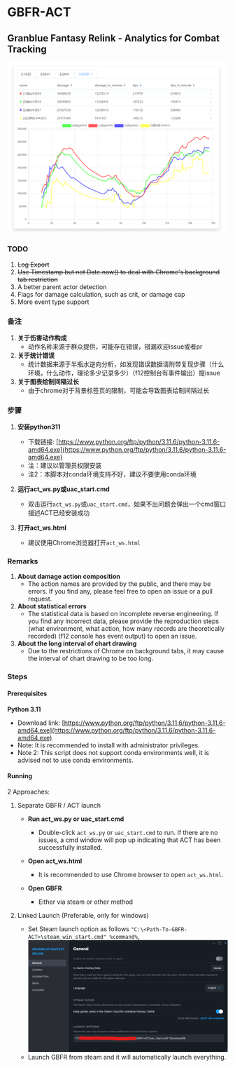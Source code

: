 # GBFR-ACT
## Granblue Fantasy Relink - Analytics for Combat Tracking

![img](./img//demo.png)

### TODO
1. ~~Log Export~~
2. ~~Use Timestamp but not Date.now() to deal with Chrome's background tab restriction~~
3. A better parent actor detection
4. Flags for damage calculation, such as crit, or damage cap
5. More event type support


### 备注
1. **关于伤害动作构成**
   - 动作名称来源于群众提供，可能存在错误，错漏欢迎issue或者pr
2. **关于统计错误**
   - 统计数据来源于半瓶水逆向分析，如发现错误数据请附带复现步骤（什么环境，什么动作，理论多少记录多少）（f12控制台有事件输出）提issue
3. **关于图表绘制间隔过长**
   - 由于chrome对于背景标签页的限制，可能会导致图表绘制间隔过长

### 步骤

1. **安装python311**
   - 下载链接: [https://www.python.org/ftp/python/3.11.6/python-3.11.6-amd64.exe](https://www.python.org/ftp/python/3.11.6/python-3.11.6-amd64.exe)
   - 注：建议以管理员权限安装
   - 注2：本脚本对conda环境支持不好，建议不要使用conda环境

2. **运行act_ws.py或uac_start.cmd**
   - 双击运行`act_ws.py`或`uac_start.cmd`，如果不出问题会弹出一个cmd窗口描述ACT已经安装成功

3. **打开act_ws.html**
   - 建议使用Chrome浏览器打开`act_ws.html`


### Remarks
1. **About damage action composition**
   - The action names are provided by the public, and there may be errors. If you find any, please feel free to open an issue or a pull request.
2. **About statistical errors**
   - The statistical data is based on incomplete reverse engineering. If you find any incorrect data, please provide the reproduction steps (what environment, what action, how many records are theoretically recorded) (f12 console has event output) to open an issue.
3. **About the long interval of chart drawing**
   - Due to the restrictions of Chrome on background tabs, it may cause the interval of chart drawing to be too long.

### Steps

#### Prerequisites
**Python 3.11**
   - Download link: [https://www.python.org/ftp/python/3.11.6/python-3.11.6-amd64.exe](https://www.python.org/ftp/python/3.11.6/python-3.11.6-amd64.exe)
   - Note: It is recommended to install with administrator privileges.
   - Note 2: This script does not support conda environments well, it is advised not to use conda environments.

#### Running
2 Approaches:

1. Separate GBFR / ACT launch
   - **Run act_ws.py or uac_start.cmd**
      - Double-click `act_ws.py` or `uac_start.cmd` to run. If there are no issues, a cmd window will pop up indicating that ACT has been successfully installed.

   - **Open act_ws.html**
      - It is recommended to use Chrome browser to open `act_ws.html`.
   
   - **Open GBFR**
      - Either via steam or other method

2. Linked Launch (Preferable, only for windows)
    - Set Steam launch option as follows `"C:\<Path-To-GBFR-ACT>\steam_win_start.cmd" %command%`, ![img](./img/steam_launch.png)
    - Launch GBFR from steam and it will automatically launch everything.
